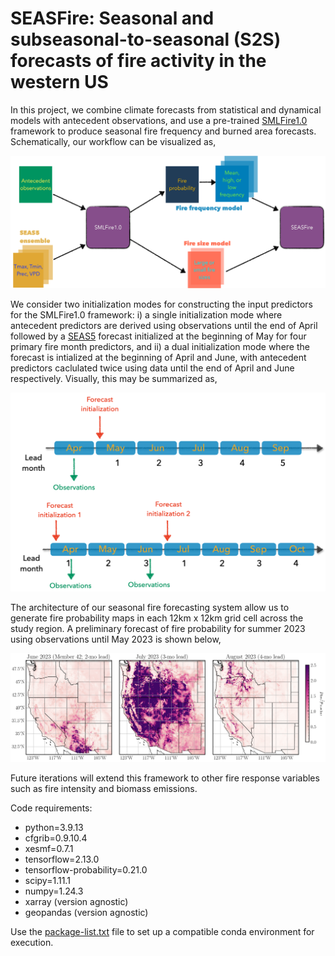 # SEASFire: Seasonal and subseasonal-to-seasonal (S2S) forecasts of fire activity in the western US

In this project, we combine climate forecasts from statistical and dynamical models with antecedent observations, and use a pre-trained [SMLFire1.0](https://github.com/jtbuch/smlfire1.0) framework to produce seasonal fire frequency and burned area forecasts. Schematically, our workflow can be visualized as,

![plot](./plots/seasfire.jpg)

We consider two initialization modes for constructing the input predictors for the SMLFire1.0 framework: i) a single initialization mode where antecedent predictors are derived using observations until the end of April followed by a [SEAS5](https://www.ecmwf.int/en/forecasts/datasets/set-v) forecast initialized at the beginning of May for four primary fire month predictors, and ii) a dual initialization mode where the forecast is intialized at the beginning of April and June, with antecedent predictors caclulated twice using data until the end of April and June respectively. Visually, this may be summarized as,

![plot](./plots/fcast_initmodes.jpg)

The architecture of our seasonal fire forecasting system allow us to generate fire probability maps in each 12km x 12km grid cell across the study region. A preliminary forecast of fire probability for summer 2023 using observations until May 2023 is shown below,

![plot](./plots/pred_fire_prob_rs_08_07_23_654_obs_2023.png)

Future iterations will extend this framework to other fire response variables such as fire intensity and biomass emissions.

Code requirements:
* python=3.9.13
* cfgrib=0.9.10.4
* xesmf=0.7.1
* tensorflow=2.13.0
* tensorflow-probability=0.21.0
* scipy=1.11.1
* numpy=1.24.3
* xarray (version agnostic)
* geopandas (version agnostic)

Use the [package-list.txt](https://github.com/jtbuch/SEASFire/blob/master/package-list.txt) file to set up a compatible conda environment for execution.



